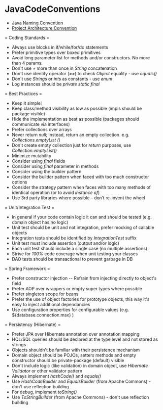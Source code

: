 # JavaCodeConventions

* [Java Naming Convention](naming/README.md)
* [Project Architecture Convention](architecture-convention/README.md)

= Coding Standards  =
- Always use blocks in if/while/for/do statements 
- Prefer primitive types over boxed primitives 
- Avoid long parameter list for methods and/or constructors. No more than 4 params. 
- Don't use *+* more than once in *String* concatenation 
- Don't use identity operator (*==*) to check *Object* equality - use *equals()*  
- Don't use *String*s or *int*s as constants - use *enum* 
- Log instances should be *private static final* 

= Best Practices  =

- Keep it simple! 
- Keep class/method visibility as low as possible (impls should be package visible) 
- Hide the implementation as best as possible (packages should communicate via interfaces) 
- Prefer collections over arrays 
- Never return *null*; instead, return an empty collection. e.g. *Collections.emptyList ()*
- Don't create empty collection just for *return* purposes, use *Collection.emptyList()* 
- Minimize mutability 
- Consider using *final* fields 
- Consider using *final* parameter in methods 
- Consider using the builder pattern 
- Consider the builder pattern when faced with too much constructor options 
- Consider the strategy pattern when faces with too many methods of identical operation (or to avoid *instance of*) 
- Use 3rd party libraries where possible – don’t re-invent the wheel 

= Unit/Integration Test  =

- In general if your code contain logic it can and should be tested (e.g. domain object has no logic) 
- Unit test should be unit and not integration, prefer mocking of callable objects 
- Integration tests should be identified by *IntegrationTest* suffix 
- Unit test must include assertion (output and/or logic) 
- Each unit test should include a single case (no multiple assertions) 
- Strive for *100%* code coverage when unit testing your classes 
- DAO tests should be transactional to prevent garbage in DB

= Spring Framework  =

- Prefer constructor injection 
-- Refrain from injecting directly to object's field 
- Prefer AOP over wrappers or empty super types where possible 
- Prefer singleton scope for beans 
- Prefer the use of object factories for prototype objects, this way it's easy to inject additional dependancies 
- Use configuration properties for configurable values (e.g. ${database.connection.max} )

= Persistency (Hibernate)  =

- Prefer JPA over Hibernate annotation over annotation mapping 
- HQL/SQL queries should be declared at the type level and not stored as strings 
- Objects shouldn't be familiar with their persistence mechanism 
- Domain object should be POJOs, setters methods and empty constructor should be private-package (default) visible 
- Don't include logic (like validation) in domain object, use *Hibernate Validator* or other validator pattern 
- Always implement *hashCode()* and *equals()* 
- Use *HashCodeBuilder* and *EqualsBuilder* (from Apache Commons) - don't use reflection building 
- For debug, implement *toString()* 
- Use *ToStringBuilder* (from Apache Commons) - don't use reflection building
